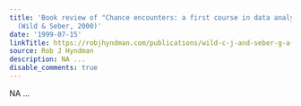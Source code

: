```yaml
---
title: 'Book review of "Chance encounters: a first course in data analysis and inference"
  (Wild & Seber, 2000)'
date: '1999-07-15'
linkTitle: https://robjhyndman.com/publications/wild-c-j-and-seber-g-a-f-chance-encounters-a-first-course-in-data-analysis-and-inference/
source: Rob J Hyndman
description: NA ...
disable_comments: true
---
```

NA ...